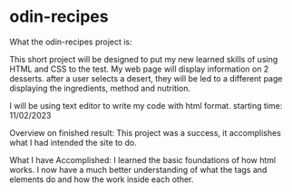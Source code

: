 # odin-recipes

What the odin-recipes project is:

This short project will be designed to put my new learned skills of using 
HTML and CSS to the test.
My web page will display information on 2 desserts. after a user selects a desert,
they will be led to a different page displaying the ingredients, method and nutrition.
 
I will be using text editor to write my code with html format. 
starting time: 11/02/2023

Overview on finished result:
This project was a success, it accomplishes what I had intended the site to do.

What I have Accomplished:
I learned the basic foundations of how html works.
I now have a much better understanding of what the tags and elements
do and how the work inside each other.





 
